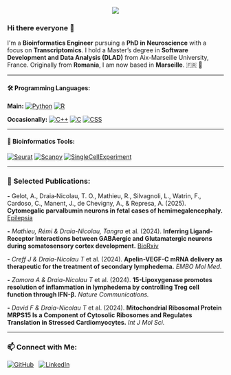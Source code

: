 <p align="center">
  <img src="https://capsule-render.vercel.app/api?type=shark&height=100&color=gradient"/>
</p>

### Hi there everyone 👋 

I'm a **Bioinformatics Engineer** pursuing a **PhD in Neuroscience** with a focus on **Transcriptomics**. I hold a Master’s degree in **Software Development and Data Analysis (DLAD)** from Aix-Marseille University, France. Originally from **Romania**, I am now based in **Marseille**. 🇫🇷 🥖

---

#### 🛠 **Programming Languages:**

**Main:**
[![Python](https://img.shields.io/badge/Python-14354C.svg?logo=python&logoColor=white)](https://www.python.org/)
[![R](https://img.shields.io/badge/R-276DC3.svg?logo=r&logoColor=white)](https://www.r-project.org/)

**Occasionally:**
[![C++](https://custom-icon-badges.demolab.com/badge/C++-9C033A.svg?logo=cpp2&logoColor=white)](https://isocpp.org/)
[![C](https://img.shields.io/badge/C-red)](https://en.wikipedia.org/wiki/C_(programming_language))
[![CSS](https://img.shields.io/badge/CSS-1572B6.svg?logo=css3&logoColor=white)](https://www.w3.org/Style/CSS/Overview.en.html)

---

#### 🧬 **Bioinformatics Tools:**
[![Seurat](https://img.shields.io/badge/Seurat-violet)](https://satijalab.org/seurat/)
[![Scanpy](https://img.shields.io/badge/Scanpy-orange)](https://scanpy.readthedocs.io/)
[![SingleCellExperiment](https://img.shields.io/badge/SingleCellExperiment-blue)](https://bioconductor.org/packages/release/bioc/html/SingleCellExperiment.html)

---

### 📜 **Selected Publications:**

**-** Gelot, A., Draia‐Nicolau, T. O., Mathieu, R., Silvagnoli, L., Watrin, F., Cardoso, C., Manent, J., de Chevigny, A., & Represa, A. (2025). **Cytomegalic parvalbumin neurons in fetal cases of hemimegalencephaly.** [Epilepsia](https://doi.org/10.1111/epi.18325)  

**-** *Mathieu, Rémi & Draia-Nicolau, Tangra* et al. (2024). **Inferring Ligand-Receptor Interactions between GABAergic and Glutamatergic neurons during somatosensory cortex development.** [BioRxiv](https://www.biorxiv.org/)

**-** *Creff J & Draia-Nicolau T* et al. (2024). **Apelin-VEGF-C mRNA delivery as therapeutic for the treatment of secondary lymphedema.** *EMBO Mol Med.*

**-** *Zamora A & Draia-Nicolau T* et al. (2024). **15-Lipoxygenase promotes resolution of inflammation in lymphedema by controlling Treg cell function through IFN-β.** *Nature Communications.*

**-** *David F & Draia-Nicolau T* et al. (2024). **Mitochondrial Ribosomal Protein MRPS15 Is a Component of Cytosolic Ribosomes and Regulates Translation in Stressed Cardiomyocytes.** *Int J Mol Sci.*

---

### 📫 **Connect with Me:**

[![GitHub](https://img.icons8.com/fluent/48/000000/github.png)](https://github.com/ondina-draia) &nbsp;
[![LinkedIn](https://upload.wikimedia.org/wikipedia/commons/thumb/8/81/LinkedIn_icon.svg/108px-LinkedIn_icon.svg.png)](https://www.linkedin.com/in/tangra-ondina-draia-nicolau-ba0a15176/)

